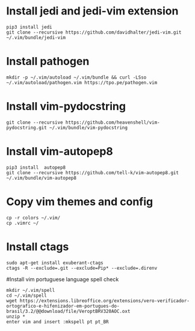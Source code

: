 # Install jedi and jedi-vim extension
```
pip3 install jedi
git clone --recursive https://github.com/davidhalter/jedi-vim.git ~/.vim/bundle/jedi-vim
```

# Install pathogen
```
mkdir -p ~/.vim/autoload ~/.vim/bundle && curl -LSso ~/.vim/autoload/pathogen.vim https://tpo.pe/pathogen.vim
```

# Install vim-pydocstring
```
git clone --recursive https://github.com/heavenshell/vim-pydocstring.git ~/.vim/bundle/vim-pydocstring
```

# Install vim-autopep8
```
pip3 install  autopep8
git clone --recursive https://github.com/tell-k/vim-autopep8.git ~/.vim/bundle/vim-autopep8
```
# Copy vim themes and config
```
cp -r colors ~/.vim/
cp .vimrc ~/
```

# Install ctags
```
sudo apt-get install exuberant-ctags
ctags -R --exclude=.git --exclude=Pip* --exclude=.direnv
```

#Install vim portuguese language spell check
```
mkdir ~/.vim/spell
cd ~/.vim/spell
wget https://extensions.libreoffice.org/extensions/vero-verificador-ortografico-e-hifenizador-em-portugues-do-brasil/3.2/@@download/file/VeroptBRV320AOC.oxt
unzip *
enter vim and insert :mkspell pt pt_BR
```
